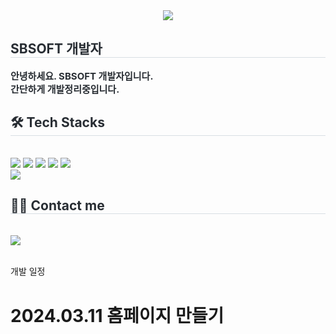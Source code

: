 <div align= "center">
    <img src="https://capsule-render.vercel.app/api?type=waving&color=gradient&height=180&text=P.dylan%20홈페이지&animation=fadeIn&fontColor=000000&fontSize=60" />
    <div style="text-align: left;"> 
    <h2 style="border-bottom: 1px solid #d8dee4; color: #282d33;"> 
        SBSOFT 개발자 
    </h2>  
    <div style="font-weight: 700; font-size: 15px; text-align: left; color: #282d33;"> 
        안녕하세요. SBSOFT 개발자입니다.
        <br> 
        간단하게 개발정리중입니다. 
    </div> 
    </div>
    <div style="text-align: left;">
    <h2 style="border-bottom: 1px solid #d8dee4; color: #282d33;"> 🛠️ Tech Stacks 
    </h2> 
        <br> 
    <div style="text-align: left; text-align: left;"> 
          <img src="https://img.shields.io/badge/Android-3DDC84?style=for-the-badge&logo=Android&logoColor=white">
          <img src="https://img.shields.io/badge/Javascript-F7DF1E?style=for-the-badge&logo=Javascript&logoColor=white">
          <img src="https://img.shields.io/badge/MongoDB-47A248?style=for-the-badge&logo=MongoDB&logoColor=white">
          <img src="https://img.shields.io/badge/Node.js-339933?style=for-the-badge&logo=Node.js&logoColor=white">
          <img src="https://img.shields.io/badge/React-61DAFB?style=for-the-badge&logo=React&logoColor=white">
          <br/>
        <img src="https://img.shields.io/badge/ReactNative-61DAFB?style=for-the-badge&logo=React&logoColor=white">
          </div>
    </div>
    <div style="text-align: left;">
    <h2 style="border-bottom: 1px solid #d8dee4; color: #282d33;"> 🧑‍💻 Contact me 
    </h2> 
        <br> 
    <div style="text-align: left;"> 
        <a href=https://pdylan.tistory.com/> 
            <img src="https://img.shields.io/badge/Tistory-000000?style=for-the-badge&logo=Tistory&logoColor=white&link=https://pdylan.tistory.com/"> 
        </a>
      </div>  
    <br> 
    </div>
</div>
    
개발 일정
# 2024.03.11 홈페이지 만들기
